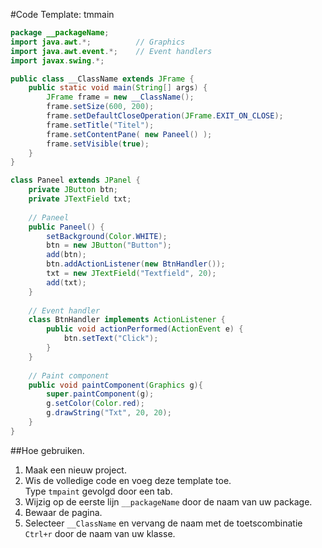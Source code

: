 #Code Template: tmmain

````java
package __packageName;
import java.awt.*;          // Graphics
import java.awt.event.*;    // Event handlers
import javax.swing.*;

public class __ClassName extends JFrame {    
    public static void main(String[] args) {
        JFrame frame = new __ClassName();
        frame.setSize(600, 200);
        frame.setDefaultCloseOperation(JFrame.EXIT_ON_CLOSE);
        frame.setTitle("Titel");
        frame.setContentPane( new Paneel() );
        frame.setVisible(true);
    }  
}    

class Paneel extends JPanel {
    private JButton btn;
    private JTextField txt;
    
    // Paneel
    public Paneel() {
        setBackground(Color.WHITE);
        btn = new JButton("Button");
        add(btn);
        btn.addActionListener(new BtnHandler());
        txt = new JTextField("Textfield", 20);
        add(txt);
    }
    
    // Event handler
    class BtnHandler implements ActionListener {
        public void actionPerformed(ActionEvent e) {
            btn.setText("Click");
        }
    }
    
    // Paint component
    public void paintComponent(Graphics g){
        super.paintComponent(g);
        g.setColor(Color.red);
        g.drawString("Txt", 20, 20);
    }
}
````

##Hoe gebruiken.

1. Maak een nieuw project.
2. Wis de volledige code en voeg deze template toe.  
Type `tmpaint` gevolgd door een tab.
3. Wijzig op de eerste lijn  `__packageName` door de naam van uw package.
4. Bewaar de pagina.
5. Selecteer `__ClassName` en vervang de naam met de toetscombinatie `Ctrl+r` door de naam van uw klasse.
